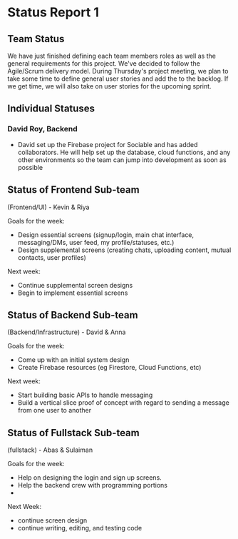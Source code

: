 # Status Report 1

## Team Status
We have just finished defining each team members roles as well as the general requirements for this project. We've decided to follow the Agile/Scrum delivery model. During Thursday's project meeting, we plan to take some time to define general user stories and add the to the backlog. If we get time, we will also take on user stories for the upcoming sprint.

## Individual Statuses

### David Roy, Backend
- David set up the Firebase project for Sociable and has added collaborators. He will help set up the database, cloud functions, and any other environments so the team can jump into development as soon as possible


## Status of Frontend Sub-team
(Frontend/UI) - Kevin & Riya

Goals for the week:
- Design essential screens (signup/login, main chat interface, messaging/DMs, user feed, my profile/statuses, etc.)
- Design supplemental screens (creating chats, uploading content, mutual contacts, user profiles)

Next week:
- Continue supplemental screen designs
- Begin to implement essential screens

## Status of Backend Sub-team
(Backend/Infrastructure) - David & Anna

Goals for the week:
- Come up with an initial system design
- Create Firebase resources (eg Firestore, Cloud Functions, etc)

Next week:
- Start building basic APIs to handle messaging
- Build a vertical slice proof of concept with regard to sending a message from one user to another

## Status of Fullstack Sub-team
(fullstack) - Abas & Sulaiman

Goals for the week: 
- Help on designing the login and sign up screens. 
- Help the backend crew with programming portions 
-
Next Week: 
- continue screen design 
- continue writing, editing, and testing code
